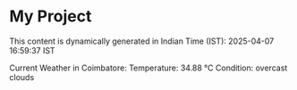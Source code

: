 # My Project

This content is dynamically generated in Indian Time (IST): 2025-04-07 16:59:37 IST


Current Weather in Coimbatore:
Temperature: 34.88 °C
Condition: overcast clouds

